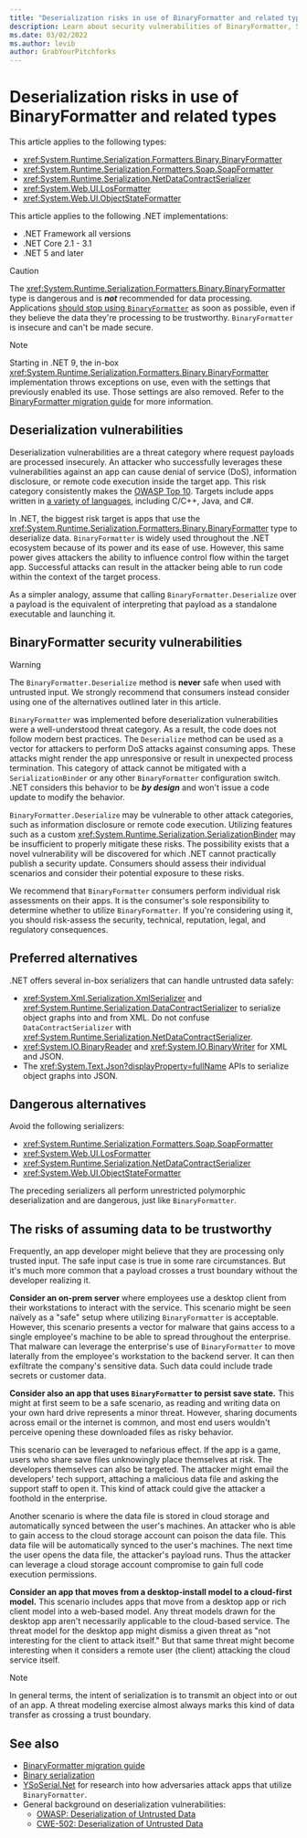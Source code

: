 ```yaml
---
title: "Deserialization risks in use of BinaryFormatter and related types"
description: Learn about security vulnerabilities of BinaryFormatter, SoapFormatter, NetDataContractSerializer, LosFormatter, and ObjectStateFormatter. The article recommends safer alternatives.
ms.date: 03/02/2022
ms.author: levib
author: GrabYourPitchforks
---
```

# Deserialization risks in use of BinaryFormatter and related types

This article applies to the following types:

* <xref:System.Runtime.Serialization.Formatters.Binary.BinaryFormatter>
* <xref:System.Runtime.Serialization.Formatters.Soap.SoapFormatter>
* <xref:System.Runtime.Serialization.NetDataContractSerializer>
* <xref:System.Web.UI.LosFormatter>
* <xref:System.Web.UI.ObjectStateFormatter>

This article applies to the following .NET implementations:

* .NET Framework all versions
* .NET Core 2.1 - 3.1
* .NET 5 and later

> [!CAUTION]
> The <xref:System.Runtime.Serialization.Formatters.Binary.BinaryFormatter> type is dangerous and is ***not*** recommended for data processing. Applications [should stop using `BinaryFormatter`](../serialization/binaryformatter-migration-guide/index.md) as soon as possible, even if they believe the data they're processing to be trustworthy. `BinaryFormatter` is insecure and can't be made secure.

> [!NOTE]
> Starting in .NET 9, the in-box <xref:System.Runtime.Serialization.Formatters.Binary.BinaryFormatter> implementation throws exceptions on use, even with the settings that previously enabled its use. Those settings are also removed. Refer to the [BinaryFormatter migration guide](./binaryformatter-migration-guide/index.md) for more information.

## Deserialization vulnerabilities

Deserialization vulnerabilities are a threat category where request payloads are processed insecurely. An attacker who successfully leverages these vulnerabilities against an app can cause denial of service (DoS), information disclosure, or remote code execution inside the target app. This risk category consistently makes the [OWASP Top 10](https://owasp.org/www-project-top-ten/). Targets include apps written in [a variety of languages](https://owasp.org/www-community/vulnerabilities/Deserialization_of_untrusted_data), including C/C++, Java, and C#.

In .NET, the biggest risk target is apps that use the <xref:System.Runtime.Serialization.Formatters.Binary.BinaryFormatter> type to deserialize data. `BinaryFormatter` is widely used throughout the .NET ecosystem because of its power and its ease of use. However, this same power gives attackers the ability to influence control flow within the target app. Successful attacks can result in the attacker being able to run code within the context of the target process.

As a simpler analogy, assume that calling `BinaryFormatter.Deserialize` over a payload is the equivalent of interpreting that payload as a standalone executable and launching it.

## BinaryFormatter security vulnerabilities

> [!WARNING]
> The `BinaryFormatter.Deserialize` method is **never** safe when used with untrusted input. We strongly recommend that consumers instead consider using one of the alternatives outlined later in this article.

`BinaryFormatter` was implemented before deserialization vulnerabilities were a well-understood threat category. As a result, the code does not follow modern best practices. The `Deserialize` method can be used as a vector for attackers to perform DoS attacks against consuming apps. These attacks might render the app unresponsive or result in unexpected process termination. This category of attack cannot be mitigated with a `SerializationBinder` or any other `BinaryFormatter` configuration switch. .NET considers this behavior to be ***by design*** and won't issue a code update to modify the behavior.

`BinaryFormatter.Deserialize` may be vulnerable to other attack categories, such as information disclosure or remote code execution. Utilizing features such as a custom <xref:System.Runtime.Serialization.SerializationBinder> may be insufficient to properly mitigate these risks. The possibility exists that a novel vulnerability will be discovered for which .NET cannot practically publish a security update. Consumers should assess their individual scenarios and consider their potential exposure to these risks.

We recommend that `BinaryFormatter` consumers perform individual risk assessments on their apps. It is the consumer's sole responsibility to determine whether to utilize `BinaryFormatter`. If you're considering using it, you should risk-assess the security, technical, reputation, legal, and regulatory consequences.

## Preferred alternatives

.NET offers several in-box serializers that can handle untrusted data safely:

* <xref:System.Xml.Serialization.XmlSerializer> and <xref:System.Runtime.Serialization.DataContractSerializer> to serialize object graphs into and from XML. Do not confuse `DataContractSerializer` with  <xref:System.Runtime.Serialization.NetDataContractSerializer>.
* <xref:System.IO.BinaryReader> and <xref:System.IO.BinaryWriter> for XML and JSON.
* The <xref:System.Text.Json?displayProperty=fullName> APIs to serialize object graphs into JSON.

## Dangerous alternatives

Avoid the following serializers:

* <xref:System.Runtime.Serialization.Formatters.Soap.SoapFormatter>
* <xref:System.Web.UI.LosFormatter>
* <xref:System.Runtime.Serialization.NetDataContractSerializer>
* <xref:System.Web.UI.ObjectStateFormatter>

The preceding serializers all perform unrestricted polymorphic deserialization and are dangerous, just like `BinaryFormatter`.

## The risks of assuming data to be trustworthy

Frequently, an app developer might believe that they are processing only trusted input. The safe input case is true in some rare circumstances. But it's much more common that a payload crosses a trust boundary without the developer realizing it.

**Consider an on-prem server** where employees use a desktop client from their workstations to interact with the service. This scenario might be seen naïvely as a "safe" setup where utilizing `BinaryFormatter` is acceptable. However, this scenario presents a vector for malware that gains access to a single employee's machine to be able to spread throughout the enterprise. That malware can leverage the enterprise's use of `BinaryFormatter` to move laterally from the employee's workstation to the backend server. It can then exfiltrate the company's sensitive data. Such data could include trade secrets or customer data.

**Consider also an app that uses `BinaryFormatter` to persist save state.** This might at first seem to be a safe scenario, as reading and writing data on your own hard drive represents a minor threat. However, sharing documents across email or the internet is common, and most end users wouldn't perceive opening these downloaded files as risky behavior.

This scenario can be leveraged to nefarious effect. If the app is a game, users who share save files unknowingly place themselves at risk. The developers themselves can also be targeted. The attacker might email the developers' tech support, attaching a malicious data file and asking the support staff to open it. This kind of attack could give the attacker a foothold in the enterprise.

Another scenario is where the data file is stored in cloud storage and automatically synced between the user's machines. An attacker who is able to gain access to the cloud storage account can poison the data file. This data file will be automatically synced to the user's machines. The next time the user opens the data file, the attacker's payload runs. Thus the attacker can leverage a cloud storage account compromise to gain full code execution permissions.

**Consider an app that moves from a desktop-install model to a cloud-first model.** This scenario includes apps that move from a desktop app or rich client model into a web-based model. Any threat models drawn for the desktop app aren't necessarily applicable to the cloud-based service. The threat model for the desktop app might dismiss a given threat as "not interesting for the client to attack itself." But that same threat might become interesting when it considers a remote user (the client) attacking the cloud service itself.

> [!NOTE]
> In general terms, the intent of serialization is to transmit an object into or out of an app. A threat modeling exercise almost always marks this kind of data transfer as crossing a trust boundary.

## See also

* [BinaryFormatter migration guide](./binaryformatter-migration-guide/index.md)
* [Binary serialization](/previous-versions/dotnet/fundamentals/serialization/binary/binary-serialization)
* [YSoSerial.Net](https://github.com/pwntester/ysoserial.net) for research into how adversaries attack apps that utilize `BinaryFormatter`.
* General background on deserialization vulnerabilities:
  * [OWASP: Deserialization of Untrusted Data](https://owasp.org/www-community/vulnerabilities/Deserialization_of_untrusted_data)
  * [CWE-502: Deserialization of Untrusted Data](https://cwe.mitre.org/data/definitions/502.html)
